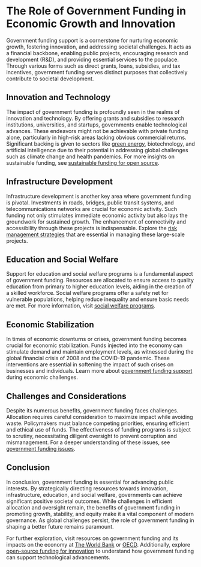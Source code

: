 # The Role of Government Funding in Economic Growth and Innovation

Government funding support is a cornerstone for nurturing economic growth, fostering innovation, and addressing societal challenges. It acts as a financial backbone, enabling public projects, encouraging research and development (R&D), and providing essential services to the populace. Through various forms such as direct grants, loans, subsidies, and tax incentives, government funding serves distinct purposes that collectively contribute to societal development.

## Innovation and Technology

The impact of government funding is profoundly seen in the realms of innovation and technology. By offering grants and subsidies to research institutions, universities, and startups, governments enable technological advances. These endeavors might not be achievable with private funding alone, particularly in high-risk areas lacking obvious commercial returns. Significant backing is given to sectors like [green energy](https://www.energy.gov/eere/why-invest-renewable-energy), biotechnology, and artificial intelligence due to their potential in addressing global challenges such as climate change and health pandemics. For more insights on sustainable funding, see [sustainable funding for open source](https://www.license-token.com/wiki/sustainable-funding-for-open-source).

## Infrastructure Development

Infrastructure development is another key area where government funding is pivotal. Investments in roads, bridges, public transit systems, and telecommunications networks are crucial for economic activity. Such funding not only stimulates immediate economic activity but also lays the groundwork for sustained growth. The enhancement of connectivity and accessibility through these projects is indispensable. Explore the [risk management strategies](https://www.license-token.com/wiki/risk-management-strategies) that are essential in managing these large-scale projects.

## Education and Social Welfare

Support for education and social welfare programs is a fundamental aspect of government funding. Resources are allocated to ensure access to quality education from primary to higher education levels, aiding in the creation of a skilled workforce. Social welfare programs offer a safety net for vulnerable populations, helping reduce inequality and ensure basic needs are met. For more information, visit [social welfare programs](https://www.license-token.com/wiki/social-welfare-programs).

## Economic Stabilization

In times of economic downturns or crises, government funding becomes crucial for economic stabilization. Funds injected into the economy can stimulate demand and maintain employment levels, as witnessed during the global financial crisis of 2008 and the COVID-19 pandemic. These interventions are essential in softening the impact of such crises on businesses and individuals. Learn more about [government funding support](https://www.license-token.com/wiki/government-funding-support) during economic challenges.

## Challenges and Considerations

Despite its numerous benefits, government funding faces challenges. Allocation requires careful consideration to maximize impact while avoiding waste. Policymakers must balance competing priorities, ensuring efficient and ethical use of funds. The effectiveness of funding programs is subject to scrutiny, necessitating diligent oversight to prevent corruption and mismanagement. For a deeper understanding of these issues, see [government funding issues](https://www.license-token.com/wiki/government-funding-issues).

## Conclusion

In conclusion, government funding is essential for advancing public interests. By strategically directing resources towards innovation, infrastructure, education, and social welfare, governments can achieve significant positive societal outcomes. While challenges in efficient allocation and oversight remain, the benefits of government funding in promoting growth, stability, and equity make it a vital component of modern governance. As global challenges persist, the role of government funding in shaping a better future remains paramount.

For further exploration, visit resources on government funding and its impacts on the economy at [The World Bank](https://www.worldbank.org/) or [OECD](https://www.oecd.org/economy/public-finance/). Additionally, explore [open-source funding for innovation](https://www.license-token.com/wiki/open-source-funding-for-innovation) to understand how government funding can support technological advancements.